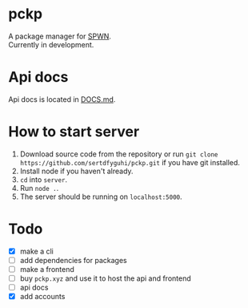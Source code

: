 # pckp
A package manager for [SPWN](https://github.com/Spu7Nix/SPWN-language).  
Currently in development.

# Api docs
Api docs is located in [DOCS.md](https://github.com/sertdfyguhi/pckp/blob/master/DOCS.md).

# How to start server
1. Download source code from the repository or run `git clone https://github.com/sertdfyguhi/pckp.git` if you have git installed.
2. Install node if you haven't already.
3. `cd` into `server`.
4. Run `node .`.
5. The server should be running on `localhost:5000`.

# Todo
- [x] make a cli
- [ ] add dependencies for packages
- [ ] make a frontend
- [ ] buy `pckp.xyz` and use it to host the api and frontend
- [ ] api docs
- [x] add accounts